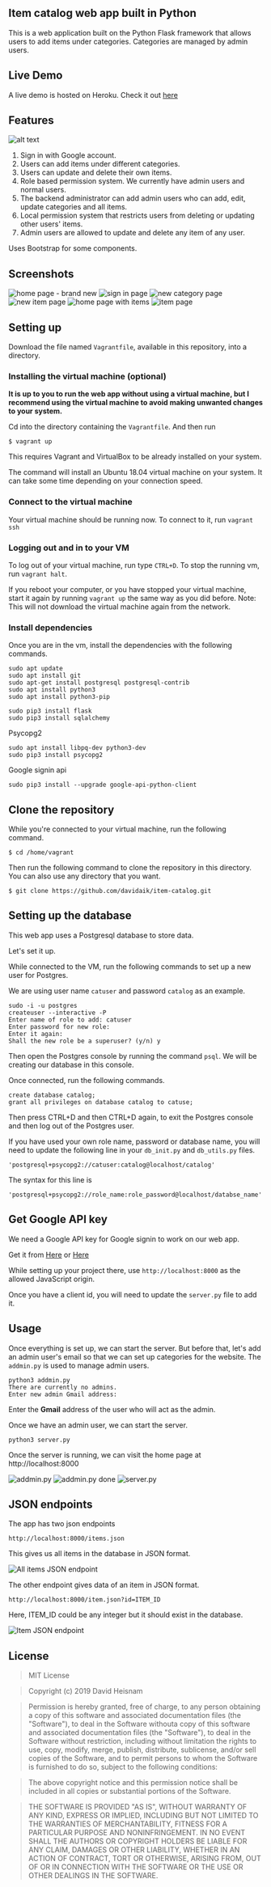 ## Item catalog web app built in Python

This is a web application built on the Python Flask framework that allows users to add items under categories. Categories are managed by admin users.

## Live Demo

A live demo is hosted on Heroku. Check it out [here](https://david-flask-catalog.herokuapp.com/)


## Features

![alt text](https://github.com/davidaik/item-catalog/blob/master/screenshots/home-items.png?raw=true)


1. Sign in with Google account.
2. Users can add items under different categories.
3. Users can update and delete their own items.
4. Role based permission system. We currently have admin users and normal users.
5. The backend administrator can add admin users who can add, edit, update categories and all items.
6. Local permission system that restricts users from deleting or updating other users' items.
7. Admin users are allowed to update and delete any item of any user.


Uses Bootstrap for some components.


## Screenshots

![home page - brand new](https://github.com/davidaik/item-catalog/blob/master/screenshots/home-1.png?raw=true)
![sign in page](https://github.com/davidaik/item-catalog/blob/master/screenshots/signin.png?raw=true)
![new category page](https://github.com/davidaik/item-catalog/blob/master/screenshots/add-category.png?raw=true)
![new item page](https://github.com/davidaik/item-catalog/blob/master/screenshots/new-item-page.png?raw=true)
![home page with items](https://github.com/davidaik/item-catalog/blob/master/screenshots/home-items.png?raw=true)
![item page](https://github.com/davidaik/item-catalog/blob/master/screenshots/item-page.png?raw=true)


## Setting up

Download the file named `Vagrantfile`, available in this repository, into a directory.


### Installing the virtual machine (optional)

**It is up to you to run the web app without using a virtual machine, but I recommend using the virtual machine to avoid making unwanted changes to your system.**


Cd into the directory containing the `Vagrantfile`. And then run

`$ vagrant up`

This requires Vagrant and VirtualBox to be already installed on your system.

The command will install an Ubuntu 18.04 virtual machine on your system. It can take some time depending on your connection speed.

### Connect to the virtual machine

Your virtual machine should be running now. To connect to it, run `vagrant ssh`

### Logging out and in to your VM

To log out of your virtual machine, run type `CTRL+D`. To stop the running vm, run
`vagrant halt`.

If you reboot your computer, or you have stopped your virtual machine, start it again by running `vagrant up` the same way as you did before. Note: This will not download the virtual machine again from the network.



### Install dependencies
Once you are in the vm, install the dependencies with the following commands.


    sudo apt update
    sudo apt install git
    sudo apt-get install postgresql postgresql-contrib
    sudo apt install python3
    sudo apt install python3-pip

    sudo pip3 install flask
    sudo pip3 install sqlalchemy

Psycopg2

    sudo apt install libpq-dev python3-dev
    sudo pip3 install psycopg2

Google signin api

    sudo pip3 install --upgrade google-api-python-client


## Clone the repository

While you're connected to your virtual machine, run the following command.

`$ cd /home/vagrant`

Then run the following command to clone the repository in this directory. You can also use any directory that you want.


`$ git clone https://github.com/davidaik/item-catalog.git`



## Setting up the database

This web app uses a Postgresql database to store data.

Let's set it up.

While connected to the VM, run the following commands to set up a new user for Postgres.

We are using user name `catuser` and password `catalog` as an example.

    sudo -i -u postgres
    createuser --interactive -P
    Enter name of role to add: catuser
    Enter password for new role: 
    Enter it again:
    Shall the new role be a superuser? (y/n) y
    
Then open the Postgres console by running the command `psql`. We will be creating our database in this console.

Once connected, run the following commands.

    create database catalog;
    grant all privileges on database catalog to catuse;

Then press CTRL+D and then CTRL+D again, to exit the Postgres console and then log out of the Postgres user.


If you have used your own role name, password or database name, you will need to update the following line in your `db_init.py` and `db_utils.py` files.

    'postgresql+psycopg2://catuser:catalog@localhost/catalog'

The syntax for this line is

    'postgresql+psycopg2://role_name:role_password@localhost/databse_name'



## Get Google API key

We need a Google API key for Google signin to work on our web app.

Get it from [Here](https://developers.google.com/identity/sign-in/web/sign-in) or [Here](https://console.developers.google.com)

While setting up your project there, use `http://localhost:8000` as the allowed JavaScript origin.

Once you have a client id, you will need to update the `server.py` file to add it.

## Usage

Once everything is set up, we can start the server. But before that, let's add an admin user's email so that we can set up categories for the website. The `addmin.py` is used to manage admin users.

    python3 addmin.py
    There are currently no admins.
    Enter new admin Gmail address: 

Enter the **Gmail** address of the user who will act as the admin.

Once we have an admin user, we can start the server.

    python3 server.py

Once the server is running, we can visit the home page at http://localhost:8000

![addmin.py](https://github.com/davidaik/item-catalog/blob/master/screenshots/addmin.png?raw=true)
![addmin.py done](https://github.com/davidaik/item-catalog/blob/master/screenshots/addmin-done.png?raw=true)
![server.py](https://github.com/davidaik/item-catalog/blob/master/screenshots/server-py.png?raw=true)


## JSON endpoints

The app has two json endpoints

    http://localhost:8000/items.json

This gives us all items in the database in JSON format.

![All items JSON endpoint](https://github.com/davidaik/item-catalog/blob/master/screenshots/items-json.png?raw=true)

The other endpoint gives data of an item in JSON format.

    http://localhost:8000/item.json?id=ITEM_ID

Here, ITEM_ID could be any integer but it should exist in the database.

![Item JSON endpoint](https://github.com/davidaik/item-catalog/blob/master/screenshots/item-json.png?raw=true)

## License
> MIT License

> Copyright (c) 2019 David Heisnam

> Permission is hereby granted, free of charge, to any person obtaining a copy
of this software and associated documentation files (the "Software"), to deal
in the Software withouta copy
of this software and associated documentation files (the "Software"), to deal
in the Software without restriction, including without limitation the rights
to use, copy, modify, merge, publish, distribute, sublicense, and/or sell
copies of the Software, and to permit persons to whom the Software is
furnished to do so, subject to the following conditions:

> The above copyright notice and this permission notice shall be included in all
copies or substantial portions of the Software.

> THE SOFTWARE IS PROVIDED "AS IS", WITHOUT WARRANTY OF ANY KIND, EXPRESS OR
IMPLIED, INCLUDING BUT NOT LIMITED TO THE WARRANTIES OF MERCHANTABILITY,
FITNESS FOR A PARTICULAR PURPOSE AND NONINFRINGEMENT. IN NO EVENT SHALL THE
AUTHORS OR COPYRIGHT HOLDERS BE LIABLE FOR ANY CLAIM, DAMAGES OR OTHER
LIABILITY, WHETHER IN AN ACTION OF CONTRACT, TORT OR OTHERWISE, ARISING FROM,
OUT OF OR IN CONNECTION WITH THE SOFTWARE OR THE USE OR OTHER DEALINGS IN THE
SOFTWARE.